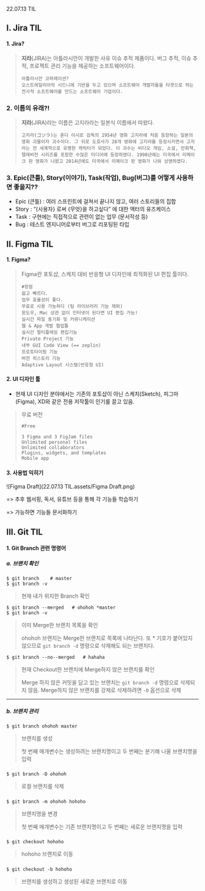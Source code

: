 22.07.13 TIL



## I. Jira TIL

#### 	1. Jira?

>  **지라**(JIRA)는 아틀라시안이 개발한 사유 이슈 추적 제품이다. 버그 추적, 이슈 추적, 프로젝트 관리 기능을 제공하는 소프트웨어이다.
>
> ```
> 아틀라시안 코퍼레이션?
> 오스트레일리아의 시드니에 기반을 두고 있으며 소프트웨어 개발자들을 타겟으로 하는 전사적 소프트웨어를 만드는 소프트웨어 기업이다.
> ```



### 	2. 이름의 유래?!

>  **지라**(JIRA)라는 이름은 고지라라는 일본식 이름에서 따왔다.
>
>  ```
>  고지라(ゴジラ)는 혼다 이시로 감독의 1954년 영화 고지라에 처음 등장하는 일본의 영화 괴물이자 괴수이다. 그 뒤로 도호사가 28개 영화에 고지라를 등장시키면서 고지라는 전 세계적으로 유명한 캐릭터가 되었다. 이 괴수는 비디오 게임, 소설, 만화책, 텔레비전 시리즈를 포함한 수많은 미디어에 등장하였다. 1998년에는 미국에서 리메이크 판 영화가 나왔고 2014년에도 미국에서 리메이크 판 영화가 나와 상영하였다.
>  ```



### 	3. Epic(큰틀), Story(이야기), Task(작업), Bug(버그)를 어떻게 사용하면 좋을지??

- Epic (큰틀) : 여러 스프린트에 걸쳐서 끝나지 않고, 여러 스토리들의 집합
- Story : “{사용자} 로써 {무엇}을 하고싶다” 에 대한 액터의 유즈케이스
- Task : 구현에는 직접적으로 관련이 없는 업무 (문서작성 등)
- Bug : 테스트 엔지니어로부터 버그로 리포팅된 타입  

  



## II. Figma TIL

#### 1. Figma?

> Figma란 포토샵, 스케치 대비 반응형 UI 디자인에 최적화된 UI 편집 툴이다.
>
> ```
> #장점
> 쉽고 빠르다.
> 업무 효율성이 좋다.
> 무료로 사용 가능하다 (팀 라이브러리 기능 제외)
> 윈도우, Mac 상관 없이 인터넷이 된다면 UI 편집 가능!
> 실시간 파일 동기화 및 커뮤니케이션
> 웹 & App 개발 협업툴
> 실시간 멀티플레잉 편집기능
> Private Project 기능
> 내부 GUI Code View (== zeplin)
> 프로토타이핑 기능
> 버전 히스토리 기능
> Adaptive Layout 시스템(반응형 UI)
> ```



#### 2. UI 디자인 툴

- 현재 UI 디자인 분야에서는 기존의 포토샵이 아닌 스케치(Sketch), 피그마(Figma), XD와 같은 전용 저작툴이 인기를 끌고 있음.

> 무료 버전
>
> ```
> #Free
> 
> 3 Figma and 3 FigJam files
> Unlimited personal files
> Unlimited collaborators
> Plugins, widgets, and templates
> Mobile app
> ```



#### 3. 사용법 익히기

![Figma Draft](22.07.13 TIL.assets/Figma Draft.png)



=> 추후 웹서핑, 독서, 유튜브 등을 통해 각 기능들 학습하기

=> 가능하면 기능들 문서화하기  



## III. Git TIL

#### 1. Git Branch 관련 명령어  



##### a. 브랜치 확인

```
$ git branch	# master
$ git branch -v
```

> 현재 내가 위치한 Branch 확인  



```
$ git branch --merged	# ohohoh *master
$ git branch -v
```

> 이미 Merge한 브랜치 목록을 확인
>
> ohohoh 브랜치는 Merge한 브랜치로 목록에 나타난다. 또 * 기호가 붙어있지 않으므로 `git branch -d` 명령으로 삭제해도 되는 브랜치다.



```
$ git branch --no--merged	# hahaha
```

> 현재 Checkout한 브랜치에 Merge하지 않은 브랜치를 확인
>
> Merge 하지 않은 커밋을 담고 있는 브랜치는 `git branch -d` 명령으로 삭제되지 않음. Merge하지 않은 브랜치를 강제로 삭제하려면 `-D` 옵션으로 삭제



---

##### b. 브랜치 관리

```
$ git branch ohohoh master
```

> 브랜치를 생성
>
> 첫 번째 매개변수는 생성하려는 브랜치명이고 두 번째는 분기해 나올 브랜치명을 입력

##### 

```
$ git branch -D ohohoh
```

> 로컬 브랜치를 삭제

##### 

```
$ git branch -m ohohoh hohoho
```

> 브랜치명을 변경
>
> 첫 번째 매개변수는 기존 브랜치명이고 두 번째는 새로운 브랜치명을 입력

##### 

```
$ git checkout hohoho
```

> hohoho 브랜치로 이동

##### 

```
$ git checkout -b hohoho
```

> 브랜치를 생성하고 생성된 새로운 브랜치로 이동
